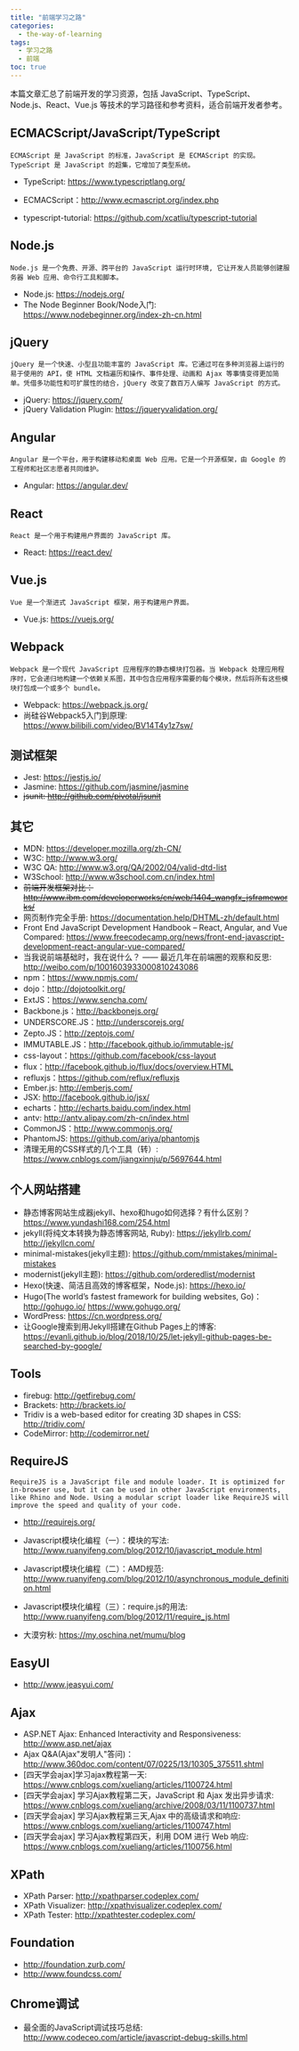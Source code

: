 ```yaml
---
title: "前端学习之路"
categories:
  - the-way-of-learning
tags:
  - 学习之路
  - 前端
toc: true
---
```


本篇文章汇总了前端开发的学习资源，包括 JavaScript、TypeScript、Node.js、React、Vue.js 等技术的学习路径和参考资料，适合前端开发者参考。

## ECMACScript/JavaScript/TypeScript

    ECMAScript 是 JavaScript 的标准，JavaScript 是 ECMAScript 的实现。TypeScript 是 JavaScript 的超集，它增加了类型系统。

* TypeScript: <https://www.typescriptlang.org/>
* ECMACScript：<http://www.ecmascript.org/index.php>

* typescript-tutorial: <https://github.com/xcatliu/typescript-tutorial>

## Node.js

    Node.js 是一个免费、开源、跨平台的 JavaScript 运行时环境, 它让开发人员能够创建服务器 Web 应用、命令行工具和脚本。

* Node.js: <https://nodejs.org/>
* The Node Beginner Book/Node入门: <https://www.nodebeginner.org/index-zh-cn.html>

## jQuery

    jQuery 是一个快速、小型且功能丰富的 JavaScript 库。它通过可在多种浏览器上运行的易于使用的 API，使 HTML 文档遍历和操作、事件处理、动画和 Ajax 等事情变得更加简单。凭借多功能性和可扩展性的结合，jQuery 改变了数百万人编写 JavaScript 的方式。

* jQuery: <https://jquery.com/>
* jQuery Validation Plugin: <https://jqueryvalidation.org/>

## Angular

    Angular 是一个平台，用于构建移动和桌面 Web 应用。它是一个开源框架，由 Google 的工程师和社区志愿者共同维护。

* Angular: <https://angular.dev/>

## React

    React 是一个用于构建用户界面的 JavaScript 库。

* React: <https://react.dev/>

## Vue.js

    Vue 是一个渐进式 JavaScript 框架，用于构建用户界面。

* Vue.js: <https://vuejs.org/>

## Webpack

    Webpack 是一个现代 JavaScript 应用程序的静态模块打包器。当 Webpack 处理应用程序时，它会递归地构建一个依赖关系图，其中包含应用程序需要的每个模块，然后将所有这些模块打包成一个或多个 bundle。

* Webpack: <https://webpack.js.org/>
* 尚硅谷Webpack5入门到原理: <https://www.bilibili.com/video/BV14T4y1z7sw/>

## 测试框架

* Jest: <https://jestjs.io/>
* Jasmine: <https://github.com/jasmine/jasmine>
* ~~jsunit: <http://github.com/pivotal/jsunit>~~

## 其它

* MDN: <https://developer.mozilla.org/zh-CN/>
* W3C: <http://www.w3.org/>
* W3C QA: <http://www.w3.org/QA/2002/04/valid-dtd-list>
* W3School: <http://www.w3school.com.cn/index.html>
* ~~前端开发框架对比：<http://www.ibm.com/developerworks/cn/web/1404_wangfx_jsframeworks/>~~
* 网页制作完全手册: <https://documentation.help/DHTML-zh/default.html>
* Front End JavaScript Development Handbook – React, Angular, and Vue Compared: <https://www.freecodecamp.org/news/front-end-javascript-development-react-angular-vue-compared/>
* 当我说前端基础时，我在说什么？ —— 最近几年在前端圈的观察和反思: <http://weibo.com/p/1001603933000810243086>
* npm：<https://www.npmjs.com/>
* dojo：<http://dojotoolkit.org/>
* ExtJS：<https://www.sencha.com/>
* Backbone.js：<http://backbonejs.org/>
* UNDERSCORE.JS：<http://underscorejs.org/>
* Zepto.JS：<http://zeptojs.com/>
* IMMUTABLE.JS：<http://facebook.github.io/immutable-js/>
* css-layout：<https://github.com/facebook/css-layout>
* flux：<http://facebook.github.io/flux/docs/overview.HTML>
* refluxjs：<https://github.com/reflux/refluxjs>
* Ember.js: <http://emberjs.com/>
* JSX: <http://facebook.github.io/jsx/>
* echarts：<http://echarts.baidu.com/index.html>
* antv: <http://antv.alipay.com/zh-cn/index.html>
* CommonJS：<http://www.commonjs.org/>
* PhantomJS: <https://github.com/ariya/phantomjs>
* 清理无用的CSS样式的几个工具（转）: <https://www.cnblogs.com/jiangxinnju/p/5697644.html>

## 个人网站搭建

* 静态博客网站生成器jekyll、hexo和hugo如何选择？有什么区别？<https://www.yundashi168.com/254.html>
* jekyll(将纯文本转换为静态博客网站, Ruby): <https://jekyllrb.com/> <http://jekyllcn.com/>
* minimal-mistakes(jekyll主题): <https://github.com/mmistakes/minimal-mistakes>
* modernist(jekyll主题): <https://github.com/orderedlist/modernist>
* Hexo(快速、简洁且高效的博客框架，Node.js): <https://hexo.io/>
* Hugo(The world’s fastest framework for building websites, Go)：<http://gohugo.io/> <https://www.gohugo.org/>
* WordPress: <https://cn.wordpress.org/>
* 让Google搜索到用Jekyll搭建在Github Pages上的博客: <https://evanli.github.io/blog/2018/10/25/let-jekyll-github-pages-be-searched-by-google/>

## Tools

* firebug: <http://getfirebug.com/>
* Brackets: <http://brackets.io/>
* Tridiv is a web-based editor for creating 3D shapes in CSS: <http://tridiv.com/>
* CodeMirror: <http://codemirror.net/>

## RequireJS

    RequireJS is a JavaScript file and module loader. It is optimized for in-browser use, but it can be used in other JavaScript environments, like Rhino and Node. Using a modular script loader like RequireJS will improve the speed and quality of your code.

* <http://requirejs.org/>

* Javascript模块化编程（一）：模块的写法: <http://www.ruanyifeng.com/blog/2012/10/javascript_module.html>
* Javascript模块化编程（二）：AMD规范: <http://www.ruanyifeng.com/blog/2012/10/asynchronous_module_definition.html>
* Javascript模块化编程（三）：require.js的用法: <http://www.ruanyifeng.com/blog/2012/11/require_js.html>
* 大漠穷秋: <https://my.oschina.net/mumu/blog>

## EasyUI

* <http://www.jeasyui.com/>

## Ajax

* ASP.NET Ajax: Enhanced Interactivity and Responsiveness: <http://www.asp.net/ajax>
* Ajax Q&A(Ajax"发明人"答问)：<http://www.360doc.com/content/07/0225/13/10305_375511.shtml>
* [四天学会ajax]学习ajax教程第一天: <https://www.cnblogs.com/xueliang/articles/1100724.html>
* [四天学会ajax] 学习Ajax教程第二天，JavaScript 和 Ajax 发出异步请求: <https://www.cnblogs.com/xueliang/archive/2008/03/11/1100737.html>
* [四天学会ajax] 学习Ajax教程第三天,Ajax 中的高级请求和响应: <https://www.cnblogs.com/xueliang/articles/1100747.html>
* [四天学会ajax] 学习Ajax教程第四天，利用 DOM 进行 Web 响应: <https://www.cnblogs.com/xueliang/articles/1100756.html>

## XPath

* XPath Parser: <http://xpathparser.codeplex.com/>
* XPath Visualizer: <http://xpathvisualizer.codeplex.com/>
* XPath Tester: <http://xpathtester.codeplex.com/>

## Foundation

* <http://foundation.zurb.com/>
* <http://www.foundcss.com/>

## Chrome调试

* 最全面的JavaScript调试技巧总结: <http://www.codeceo.com/article/javascript-debug-skills.html>
